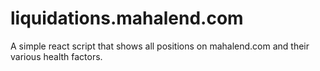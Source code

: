 # liquidations.mahalend.com

A simple react script that shows all positions on mahalend.com and their various health factors.
